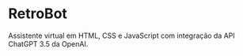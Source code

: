 # RetroBot
Assistente virtual em HTML, CSS e JavaScript com integração da API ChatGPT 3.5 da OpenAI.
